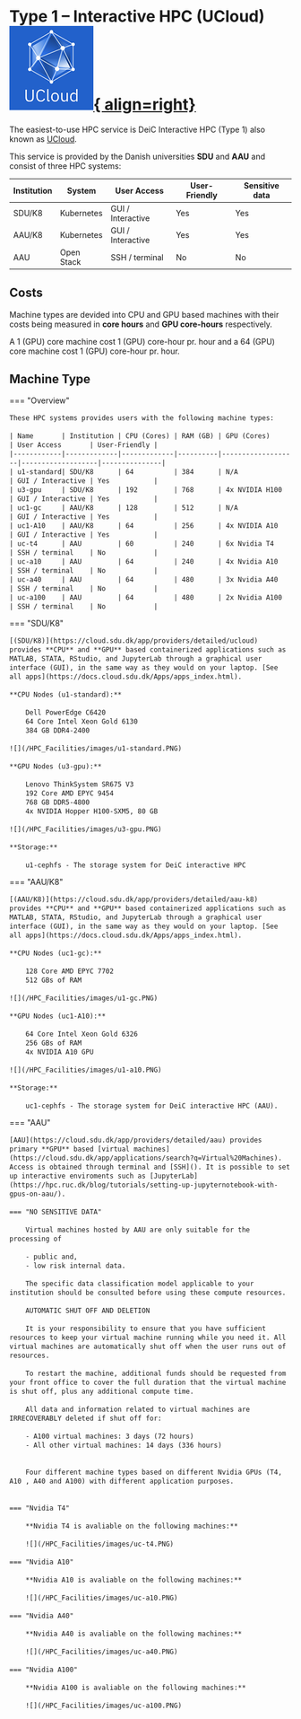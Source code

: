 # Type 1 – Interactive HPC (UCloud)     [![UCloud](/HPC_Facilities/images/hpc_ucloud.png){ align=right}](https://cloud.sdu.dk/app/login) 

The easiest-to-use HPC service is DeiC Interactive HPC (Type 1) also known as [UCloud](https://cloud.sdu.dk/). 

This service is provided by the Danish universities **SDU** and **AAU** and consist of three HPC systems:


| Institution | System      | User Access       | User-Friendly | Sensitive data |
|-------------|-------------|-------------------|---------------|----------------|
| SDU/K8      | Kubernetes  | GUI / Interactive | Yes           | Yes            |
| AAU/K8      | Kubernetes  | GUI / Interactive | Yes           | Yes            |
| AAU         | Open Stack  | SSH / terminal    | No            | No             |


## Costs
Machine types are devided into CPU and GPU based machines with their costs being  measured in **core hours** and **GPU core-hours** respectively.

A 1 (GPU) core machine cost 1 (GPU) core-hour pr. hour and a 64 (GPU) core machine cost 1 (GPU) core-hour pr. hour.


## Machine Type

=== "Overview"
    
    These HPC systems provides users with the following machine types:

    | Name       | Institution | CPU (Cores) | RAM (GB) | GPU (Cores)       | User Access       | User-Friendly |
    |------------|-------------|-------------|----------|-------------------|-------------------|---------------|
    | u1-standard| SDU/K8      | 64          | 384      | N/A               | GUI / Interactive | Yes           |
    | u3-gpu     | SDU/K8      | 192         | 768      | 4x NVIDIA H100    | GUI / Interactive | Yes           |
    | uc1-gc     | AAU/K8      | 128         | 512      | N/A               | GUI / Interactive | Yes           |
    | uc1-A10    | AAU/K8      | 64          | 256      | 4x NVIDIA A10     | GUI / Interactive | Yes           |
    | uc-t4      | AAU         | 60          | 240      | 6x Nvidia T4      | SSH / terminal    | No            |
    | uc-a10     | AAU         | 64          | 240      | 4x Nvidia A10     | SSH / terminal    | No            |
    | uc-a40     | AAU         | 64          | 480      | 3x Nvidia A40     | SSH / terminal    | No            |
    | uc-a100    | AAU         | 64          | 480      | 2x Nvidia A100    | SSH / terminal    | No            |


=== "SDU/K8"

    [(SDU/K8)](https://cloud.sdu.dk/app/providers/detailed/ucloud) provides **CPU** and **GPU** based containerized applications such as MATLAB, STATA, RStudio, and JupyterLab through a graphical user interface (GUI), in the same way as they would on your laptop. [See all apps](https://docs.cloud.sdu.dk/Apps/apps_index.html).

    **CPU Nodes (u1-standard):**
    
        Dell PowerEdge C6420
        64 Core Intel Xeon Gold 6130
        384 GB DDR4-2400

    ![](/HPC_Facilities/images/u1-standard.PNG)
        
    **GPU Nodes (u3-gpu):**
        
        Lenovo ThinkSystem SR675 V3  
        192 Core AMD EPYC 9454 
        768 GB DDR5-4800 
        4x NVIDIA Hopper H100-SXM5, 80 GB

    ![](/HPC_Facilities/images/u3-gpu.PNG)

    **Storage:**

        u1-cephfs -	The storage system for DeiC interactive HPC

=== "AAU/K8"

    [(AAU/K8)](https://cloud.sdu.dk/app/providers/detailed/aau-k8) provides **CPU** and **GPU** based containerized applications such as MATLAB, STATA, RStudio, and JupyterLab through a graphical user interface (GUI), in the same way as they would on your laptop. [See all apps](https://docs.cloud.sdu.dk/Apps/apps_index.html).

    **CPU Nodes (uc1-gc):**

        128 Core AMD EPYC 7702 
        512 GBs of RAM
    
    ![](/HPC_Facilities/images/u1-gc.PNG)

    **GPU Nodes (uc1-A10):**

        64 Core Intel Xeon Gold 6326
        256 GBs of RAM
        4x NVIDIA A10 GPU
    
    ![](/HPC_Facilities/images/u1-a10.PNG)

    **Storage:**

        uc1-cephfs - The storage system for DeiC interactive HPC (AAU).


=== "AAU"
    
    [AAU](https://cloud.sdu.dk/app/providers/detailed/aau) provides primary **GPU** based [virtual machines](https://cloud.sdu.dk/app/applications/search?q=Virtual%20Machines). Access is obtained through terminal and [SSH](). It is possible to set up interactive enviroments such as [JupyterLab](https://hpc.ruc.dk/blog/tutorials/setting-up-jupyternotebook-with-gpus-on-aau/).

    === "NO SENSITIVE DATA"

        Virtual machines hosted by AAU are only suitable for the processing of

        - public and,
        - low risk internal data.

        The specific data classification model applicable to your institution should be consulted before using these compute resources.

        AUTOMATIC SHUT OFF AND DELETION

        It is your responsibility to ensure that you have sufficient resources to keep your virtual machine running while you need it. All virtual machines are automatically shut off when the user runs out of resources.

        To restart the machine, additional funds should be requested from your front office to cover the full duration that the virtual machine is shut off, plus any additional compute time.

        All data and information related to virtual machines are IRRECOVERABLY deleted if shut off for:

        - A100 virtual machines: 3 days (72 hours)
        - All other virtual machines: 14 days (336 hours)


        Four different machine types based on different Nvidia GPUs (T4, A10 , A40 and A100) with different application purposes. 


    === "Nvidia T4"
       
        **Nvidia T4 is avaliable on the following machines:**

        ![](/HPC_Facilities/images/uc-t4.PNG)

    === "Nvidia A10"
        
        **Nvidia A10 is avaliable on the following machines:**
        
        ![](/HPC_Facilities/images/uc-a10.PNG)

    === "Nvidia A40"
        
        **Nvidia A40 is avaliable on the following machines:**

        ![](/HPC_Facilities/images/uc-a40.PNG)

    === "Nvidia A100"

        **Nvidia A100 is avaliable on the following machines:**
        
        ![](/HPC_Facilities/images/uc-a100.PNG)
